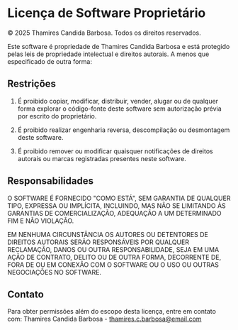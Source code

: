 # Licença de Software Proprietário

© 2025 Thamires Candida Barbosa. Todos os direitos reservados.

Este software é propriedade de Thamires Candida Barbosa e está protegido pelas leis de propriedade intelectual e direitos autorais. A menos que especificado de outra forma:

## Restrições

1. É proibido copiar, modificar, distribuir, vender, alugar ou de qualquer forma explorar o código-fonte deste software sem autorização prévia por escrito do proprietário.

2. É proibido realizar engenharia reversa, descompilação ou desmontagem deste software.

3. É proibido remover ou modificar quaisquer notificações de direitos autorais ou marcas registradas presentes neste software.

## Responsabilidades

O SOFTWARE É FORNECIDO "COMO ESTÁ", SEM GARANTIA DE QUALQUER TIPO, EXPRESSA OU IMPLÍCITA, INCLUINDO, MAS NÃO SE LIMITANDO ÀS GARANTIAS DE COMERCIALIZAÇÃO, ADEQUAÇÃO A UM DETERMINADO FIM E NÃO VIOLAÇÃO.

EM NENHUMA CIRCUNSTÂNCIA OS AUTORES OU DETENTORES DE DIREITOS AUTORAIS SERÃO RESPONSÁVEIS POR QUALQUER RECLAMAÇÃO, DANOS OU OUTRA RESPONSABILIDADE, SEJA EM UMA AÇÃO DE CONTRATO, DELITO OU DE OUTRA FORMA, DECORRENTE DE, FORA DE OU EM CONEXÃO COM O SOFTWARE OU O USO OU OUTRAS NEGOCIAÇÕES NO SOFTWARE.

## Contato

Para obter permissões além do escopo desta licença, entre em contato com:
Thamires Candida Barbosa - thamires.c.barbosa@email.com

